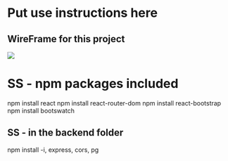 
# Put use instructions here


## WireFrame for this project 

<img src="https://s3.amazonaws.com/assets.mockflow.com/app/wireframepro/company/C2961fe57b990450a863d0143b9a726ef/projects/MyplBBvryob/pages/991f652b147e4fccae31b7e9c603c06c/image/991f652b147e4fccae31b7e9c603c06c.png?1668010002887" />

# SS - npm packages included
npm install react
npm install react-router-dom
npm install react-bootstrap
npm install bootswatch 

## SS - in the backend folder
npm install -i, express, cors, pg 
